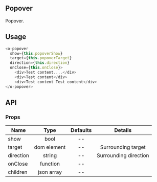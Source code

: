 ## Popover  

Popover.

## Usage

```js
<o-popover 
  show={this.popoverShow} 
  target={this.popoverTarget} 
  direction={this.direction} 
  onClose={this.onClose}>
    <div>Test content....</div>
    <div>Test content</div>
    <div>Test content Test content</div>
</o-popover>
```

## API

### Props

|  **Name**  | **Type**        | **Defaults**  | **Details**  |
| ------------- |:-------------:|:-----:|:-------------:|
| show  | bool |   --    |           |
| target  | dom element |   --    |     Surrounding target      |
| direction  | string |    --   |    Surrounding direction       |
| onClose  | function |   --    |           |
| children  | json array |   --    |           |